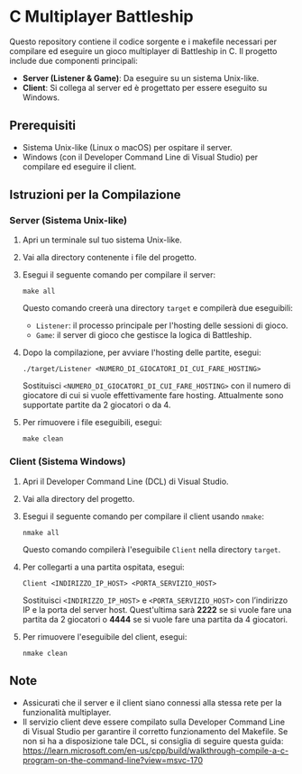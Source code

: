 # C Multiplayer Battleship

Questo repository contiene il codice sorgente e i makefile necessari per compilare ed eseguire un gioco multiplayer di Battleship in C. Il progetto include due componenti principali:

- **Server (Listener & Game)**: Da eseguire su un sistema Unix-like.
- **Client**: Si collega al server ed è progettato per essere eseguito su Windows.

## Prerequisiti

- Sistema Unix-like (Linux o macOS) per ospitare il server.
- Windows (con il Developer Command Line di Visual Studio) per compilare ed eseguire il client.

## Istruzioni per la Compilazione

### Server (Sistema Unix-like)

1. Apri un terminale sul tuo sistema Unix-like.
2. Vai alla directory contenente i file del progetto.
3. Esegui il seguente comando per compilare il server:

    ```make all```

    Questo comando creerà una directory `target` e compilerà due eseguibili:
    - `Listener`: il processo principale per l'hosting delle sessioni di gioco.
    - `Game`: il server di gioco che gestisce la logica di Battleship.

4. Dopo la compilazione, per avviare l'hosting delle partite, esegui:

    ```./target/Listener <NUMERO_DI_GIOCATORI_DI_CUI_FARE_HOSTING>```

    Sostituisci `<NUMERO_DI_GIOCATORI_DI_CUI_FARE_HOSTING>` con il numero di giocatore di cui si vuole effettivamente fare hosting. Attualmente sono supportate partite da 2 giocatori o da 4.

5. Per rimuovere i file eseguibili, esegui:

    ```make clean```

### Client (Sistema Windows)

1. Apri il Developer Command Line (DCL) di Visual Studio.
2. Vai alla directory del progetto.
3. Esegui il seguente comando per compilare il client usando `nmake`:

    ```nmake all```

    Questo comando compilerà l'eseguibile `Client` nella directory `target`.

4. Per collegarti a una partita ospitata, esegui:

    ```Client <INDIRIZZO_IP_HOST> <PORTA_SERVIZIO_HOST>```

    Sostituisci `<INDIRIZZO_IP_HOST>` e `<PORTA_SERVIZIO_HOST>` con l’indirizzo IP e la porta del server host. Quest'ultima sarà **2222** se si vuole fare una partita da 2 giocatori o **4444** se si vuole fare una partita da 4 giocatori.

5. Per rimuovere l'eseguibile del client, esegui:

    ```nmake clean```

## Note

- Assicurati che il server e il client siano connessi alla stessa rete per la funzionalità multiplayer.
- Il servizio client deve essere compilato sulla Developer Command Line di Visual Studio per garantire il corretto funzionamento del Makefile. Se non si ha a disposizione tale DCL, si consiglia di seguire questa guida: https://learn.microsoft.com/en-us/cpp/build/walkthrough-compile-a-c-program-on-the-command-line?view=msvc-170
